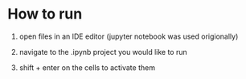 # How to run
1. open files in an IDE editor (jupyter notebook was used origionally)

2. navigate to the .ipynb project you would like to run

3. shift + enter on the cells to activate them